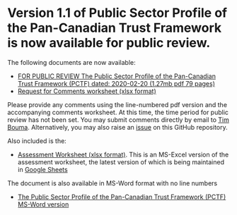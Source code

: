# Version 1.1 of Public Sector Profile of the Pan-Canadian Trust Framework is now available for public review.
 
The following documents are now available:

* [FOR PUBLIC REVIEW The Public Sector Profile of the Pan-Canadian Trust Framework (PCTF) dated: 2020-02-20 (1.27mb pdf 79 pages)](FOR-PUBLIC-REVIEW-PSP-PCTF-Version%201.1.pdf)
* [Request for Comments worksheet (xlsx format)](REQUEST%20FOR%20COMMENTS%20ON%20%20PSP-PCTF%20V1.1.xlsx)

Please provide any comments using the line-numbered pdf version and the accompanying comments worksheet.
At this time, the time period for public review has not been set. 
You may submit comments directly by email to [Tim Bouma](mailto:tim.bouma@tbs-sct.gc.ca).
Alternatively, you may also raise an [issue](https://github.com/canada-ca/PCTF-CCP/issues) on this GitHub repository.

Also included is the:
* [Assessment Worksheet (xlsx format)](PCTF%20Assessment%20Worksheet%20Version%201.1.xlsx). This is an MS-Excel version of the assessment worksheet, the latest version of which is being maintained in [Google Sheets](https://docs.google.com/spreadsheets/d/1BjWjq93E4TXrZTZQQWSqGvtnCcpjhyO94UNKt9SME14/edit?usp=sharing)


The document is also available in MS-Word format with no line numbers
* [The Public Sector Profile of the Pan-Canadian Trust Framework (PCTF) MS-Word version](Public%20Sector%20Profile%20of%20the%20PCTF%20Version%201.1%20Consultation%20Draft%20v0.3%20(2020-02-20).docx)


